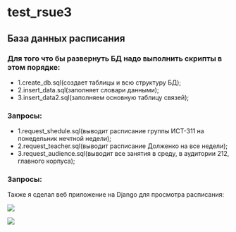 # test_rsue3

## База данных расписания

### Для того что бы развернуть БД надо выполнить скрипты в этом порядке:
 - 1.create_db.sql(создает таблицы и всю структуру БД);
 - 2.insert_data.sql(заполняет словари данными);
 - 3.insert_data2.sql(заполняем основную таблицу связей);

### Запросы:
 - 1.request_shedule.sql(выводит расписание группы ИСТ-311 на понедельник нечтной недели);
 - 2.request_teacher.sql(выводит расписание Долженко на все недели);
 - 3.request_audience.sql(выводит все занятия в среду, в аудитории 212, главного корпуса);

### Запросы:

Также я сделал веб приложение на Django для просмотра расписания:

![](https://i.ibb.co/y5rfvhk/sql1.png)

![](https://i.ibb.co/ZMr2XJV/sql2.png)
